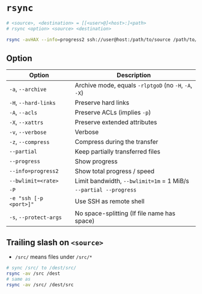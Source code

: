 # `rsync`

```bash
# <source>, <destination> = [[<user>@]<host>:]<path>
# rsync <option> <source> <destination>

rsync -avHAX --info=progress2 ssh://user@host:/path/to/source /path/to/destination
```

## Option

| Option | Description |
| - | - |
| `-a`, `--archive` | Archive mode, equals `-rlptgoD` (no `-H`, `-A`, `-X`) |
| `-H`, `--hard-links` | Preserve hard links |
| `-A`, `--acls` | Preserve ACLs (implies `-p`) |
| `-X`, `--xattrs` | Preserve extended attributes |
| `-v`, `--verbose` | Verbose |
| `-z`, `--compress` | Compress during the transfer |
| `--partial` | Keep partially transferred files |
| `--progress` | Show progress |
| `--info=progress2` | Show total progress / speed |
| `--bwlimit=<rate>` | Limit bandwidth, `--bwlimit=1m` = 1 MiB/s |
| `-P` | `--partial --progress` |
| `-e "ssh [-p <port>]"` | Use SSH as remote shell |
| `-s`, `--protect-args` | No space-splitting (If file name has space) |

## Trailing slash on `<source>`

- `/src/` means files under `/src/*`

```bash
# sync /src/ to /dest/src/
rsync -av /src /dest
# same as
rsync -av /src/ /dest/src
```
